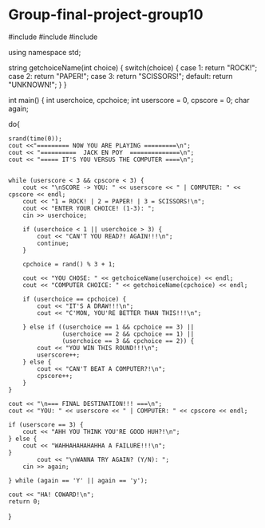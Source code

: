 # Group-final-project-group10

#include <iostream>
#include <cstdlib>
#include <ctime>

using namespace std;

string getchoiceName(int choice) {
    switch(choice) {
        case 1: return "ROCK!";
        case 2: return "PAPER!";
        case 3: return "SCISSORS!";
        default: return "UNKNOWN!";
    }
}

int main() {
    int userchoice, cpchoice;
    int userscore = 0, cpscore = 0;
    char again;

do{
    

    srand(time(0)); 
    cout <<"========= NOW YOU ARE PLAYING =========\n";
    cout << "==========  JACK EN POY  ==============\n";
    cout << "===== IT'S YOU VERSUS THE COMPUTER ====\n";


    while (userscore < 3 && cpscore < 3) {
        cout << "\nSCORE -> YOU: " << userscore << " | COMPUTER: " << cpscore << endl;
        cout << "1 = ROCK! | 2 = PAPER! | 3 = SCISSORS!\n";
        cout << "ENTER YOUR CHOICE! (1-3): ";
        cin >> userchoice;

        if (userchoice < 1 || userchoice > 3) {
            cout << "CAN'T YOU READ?! AGAIN!!!\n";
            continue;
        }

        cpchoice = rand() % 3 + 1;

        cout << "YOU CHOSE: " << getchoiceName(userchoice) << endl;
        cout << "COMPUTER CHOICE: " << getchoiceName(cpchoice) << endl;

        if (userchoice == cpchoice) {
            cout << "IT'S A DRAW!!!\n";
            cout << "C'MON, YOU'RE BETTER THAN THIS!!!\n";

        } else if ((userchoice == 1 && cpchoice == 3) ||
                   (userchoice == 2 && cpchoice == 1) ||
                   (userchoice == 3 && cpchoice == 2)) {
            cout << "YOU WIN THIS ROUND!!!\n";
            userscore++;
        } else {
            cout << "CAN'T BEAT A COMPUTER?!\n";
            cpscore++;
        }
    }

    cout << "\n=== FINAL DESTINATION!!! ===\n";
    cout << "YOU: " << userscore << " | COMPUTER: " << cpscore << endl;

    if (userscore == 3) {
        cout << "AHH YOU THINK YOU'RE GOOD HUH?!\n";
    } else {
        cout << "WAHHAHAHAHAHHA A FAILURE!!!\n";
    }
            cout << "\nWANNA TRY AGAIN? (Y/N): ";
        cin >> again;

    } while (again == 'Y' || again == 'y');

    cout << "HA! COWARD!\n";
    return 0;
}
